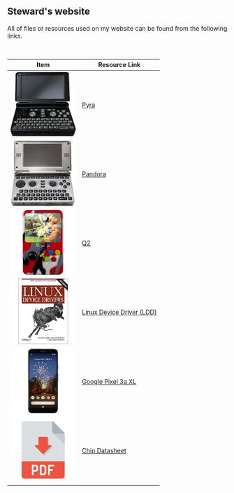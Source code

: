 ## Steward's website
All of files or resources used on my website can be found from the following links.  

&nbsp;

| **Item**                      | **Resource Link**                                                                    |
| ----------------------------- | ------------------------------------------------------------------------------------ |
| ![](img/photos/pyra.jpg)      | [Pyra](https://github.com/steward-fu/website/releases/tag/pyra)                      |
| ![](img/photos/pandora.jpg)   | [Pandora](https://github.com/steward-fu/website/releases/tag/pandora)                |
| ![](img/photos/q2.jpg)        | [Q2](https://github.com/steward-fu/website/releases/tag/q2)                          |
| ![](img/photos/ldd.jpg)       | [Linux Device Driver (LDD)](https://github.com/steward-fu/website/releases/tag/ldd)  |
| ![](img/photos/pixel3axl.jpg) | [Google Pixel 3a XL](https://github.com/steward-fu/website/releases/tag/pixel-3a-xl) |
| ![](img/photos/pdf.jpg)       | [Chip Datasheet](https://github.com/steward-fu/website/releases/tag/datasheet)       |
